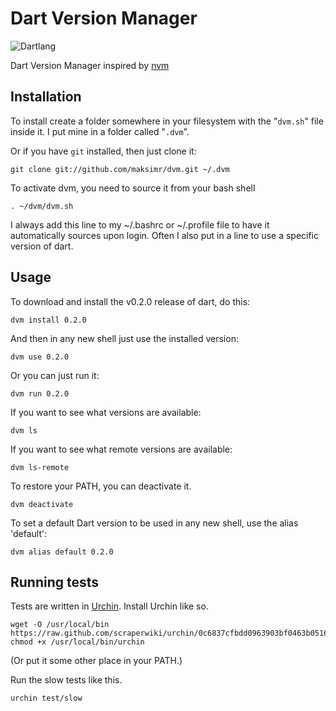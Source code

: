# Dart Version Manager

![Dartlang](https://raw.github.com/maksimr/dvm/master/dart-logo.png)

Dart Version Manager inspired by [nvm](https://github.com/creationix/nvm)

## Installation

To install create a folder somewhere in your filesystem with the "`dvm.sh`" file inside it.  I put mine in a folder called "`.dvm`".

Or if you have `git` installed, then just clone it:

    git clone git://github.com/maksimr/dvm.git ~/.dvm

To activate dvm, you need to source it from your bash shell

    . ~/dvm/dvm.sh

I always add this line to my ~/.bashrc or ~/.profile file to have it automatically sources upon login.
Often I also put in a line to use a specific version of dart.

## Usage

To download and install the v0.2.0 release of dart, do this:

    dvm install 0.2.0

And then in any new shell just use the installed version:

    dvm use 0.2.0

Or you can just run it:

    dvm run 0.2.0

If you want to see what versions are available:

    dvm ls

If you want to see what remote versions are available:

    dvm ls-remote

To restore your PATH, you can deactivate it.

    dvm deactivate

To set a default Dart version to be used in any new shell, use the alias 'default':

    dvm alias default 0.2.0

## Running tests
Tests are written in [Urchin](http://www.urchin.sh). Install Urchin like so.

    wget -O /usr/local/bin https://raw.github.com/scraperwiki/urchin/0c6837cfbdd0963903bf0463b05160c2aecc22ef/urchin
    chmod +x /usr/local/bin/urchin

(Or put it some other place in your PATH.)

Run the slow tests like this.

    urchin test/slow
